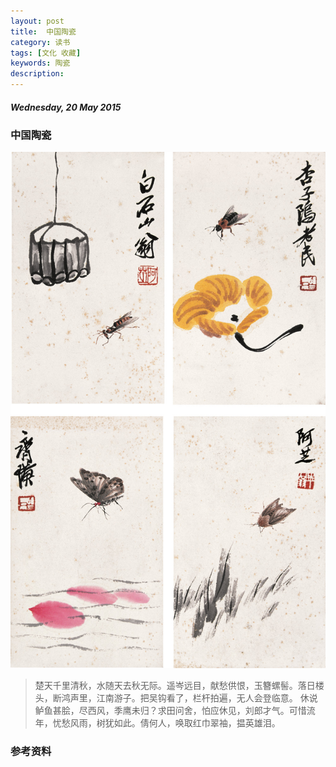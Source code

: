 ```yaml
---
layout: post
title:  中国陶瓷
category: 读书
tags: [文化 收藏]
keywords: 陶瓷
description: 
---
```


##### Wednesday, 20 May 2015

### 中国陶瓷

![齐白石](/../../assets/img/book/2015/qibaishi_2.jpg)

> 楚天千里清秋，水随天去秋无际。遥岑远目，献愁供恨，玉簪螺髻。落日楼头，断鸿声里，江南游子。把吴钩看了，栏杆拍遍，无人会登临意。
休说鲈鱼甚脍，尽西风，季鹰未归？求田问舍，怕应休见，刘郎才气。可惜流年，忧愁风雨，树犹如此。倩何人，唤取红巾翠袖，揾英雄泪。



### 参考资料


